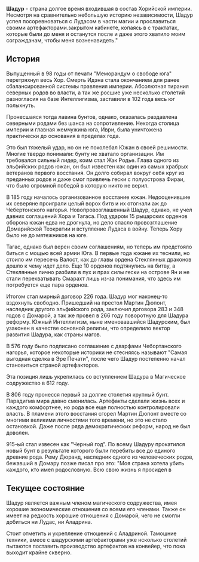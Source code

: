 **Шадур** - страна долгое время входившая в состав Хорийской империи. Несмотря на сравнительно небольшую историю независимости, Шадур успел посоревноваться с Лудасом в части магии и прославиться своими артефакторами.закрытом кабинете, копаясь в с трактатах, которые были до меня и останутся после и даже этого хватило моим согражданам, чтобы меня возненавидеть."

## История

Выпущенный в 98 годы от печати "Меморандум о свободе юга" перетряхнул весь Хор. Смерть Идэна стала окончанием для ранее сбалансированной системы правления империи. Абсолютная тирания северных родов во власти, а так же росшие уже несколько столетий разногласия на базе Интеллигизма, заставили в 102 года весь юг полыхнуть. 

Пронесшаяся тогда лавина бунтов, однако, оказалась раздавлена северными родами без шанса на сопротивление. Некогда столица империи и главная жемчужина юга, Иври, была уничтожена практически до основания в пределах года.

Это был тяжелый удар, но он не поколебал Южан в своей решимости. Многие твердо понимали: бунту не хватало организации. Им требовался сильный лидер, коим стал Жак Родье. Глава одного из эльфийских родов южан, он был известен как один из самых храбрых ветеранов первого восстания. Он долго собирал вокруг себя круг из преданных родов и даже смог привлечь гески с полуострова Фираи, что было огромной победой в которую никто не верил.

В 185 году началось организованное восстание южан. Недооценившие их северяне проиграли целый ворох битв и их отогнали аж до Чебертонского нагорья. Новопровозглашенный Шадур, однако, не учел давних соглашений Хора и Тагаса. Под ударом 15 рыцарских орденов оборона южан едва не дрогнула, но дело спасло провозглашение Домарийской Теократии и вступление Лудаса в войну. Теперь Хору было не до мятежников на юге.

Тагас, однако был верен своим соглашениям, но теперь им предстояло биться с мощью всей армии Юга. В первые года южане их теснили, но стоило им пересечь Валост, как до главы ордена Стеклянных драконов дошло к чему идет дело. Еще 10 орденов подтянулись на битву, а Стеклянные лично разбили в пух и прах силы гески на острове Ян и не стали перехватывать Смарахт лишь из-за понимания, что здесь им потребуется еще пара орденов.

Итогом стал мирный договор 226 года. Шадур мог наконец-то вздохнуть свободно. Пришедший на престол Мартин Дюпонт, наследник другого эльфийского рода, заключил договора 283 и 348 годов с Домарой, а так же провел в 266 году поворотную для Шадура реформу. Южный Интеллигизм, ныне именовавшийся Шадурским, был узаконен в качестве основной религии, что определило вектор развития Шадура, как страны магов.

В 576 году было подписано соглашение с дварфами Чебортанского нагорья, которое некоторые историки не стесняясь называют "Самая выгодная сделка в Эре Печати", после чего Шадур постепенно начал становиться страной артефакторов.

Эта позиция лишь укрепилась со вступлением Шадура в Магическое содружество в 612 году.

В 806 году пронесся первый за долгие столетия крупный бунт. Парадигма мира давно сменилась. Артефакты сделали жизнь всех и каждого комфортнее, но рода все еще полностью контролировали власть. В пламени этого восстания сгорел Мартин Дюпонт вместе со многими великими личностями того времени, но это не стало остановкой. Даже после ряда демократических реформ, народ не был доволен.

915-ый стал извесен как "Черный год". По всему Шадуру прокатился новый бунт в результате которого были перебиты все до единого древние рода. Рему Дюранд, наследник одного из человеческих родов, бежавший в Домару позже писал про это: "Моя страна хотела убить каждого, кто имел родословную. Всю свою жизнь я просидел в



## Текущее состояние


Шадур является важным членом магического содружества, имея хорошие экономические отношения со всеми его членами. Также он имеет на редкость хорошие отношения с Домарой, чего не смогли добиться ни Лудас, ни Аладрина.

Стоит отметить и укрепление отношений с Аладриной. Тамошние техники, вмесе с шадурскими артефакторами уже нсколько столетий пытаются поставить производство артефактов на конвейер, что пока выходит крайне скверно.
